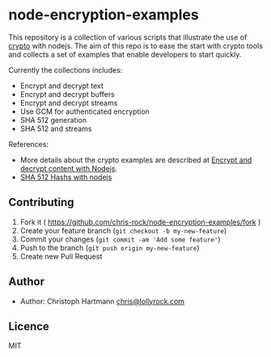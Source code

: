 # node-encryption-examples

This repository is a collection of various scripts that illustrate the use of [crypto](http://nodejs.org/api/crypto.html) with nodejs. The aim of this repo is to ease the start with crypto tools and collects a set of examples that enable developers to start quickly.

Currently the collections includes:

 * Encrypt and decrypt text
 * Encrypt and decrypt buffers
 * Encrypt and decrypt streams
 * Use GCM for authenticated encryption
 * SHA 512 generation
 * SHA 512 and streams

References: 

 * More details about the crypto examples are described at [Encrypt and decrypt content with Nodejs](http://lollyrock.com/articles/nodejs-encryption/).
 * [SHA 512 Hashs with nodejs](http://lollyrock.com/articles/nodejs-sha512/)

## Contributing

1. Fork it ( https://github.com/chris-rock/node-encryption-examples/fork )
2. Create your feature branch (`git checkout -b my-new-feature`)
3. Commit your changes (`git commit -am 'Add some feature'`)
4. Push to the branch (`git push origin my-new-feature`)
5. Create new Pull Request

## Author

- Author: Christoph Hartmann <chris@lollyrock.com>

## Licence

MIT